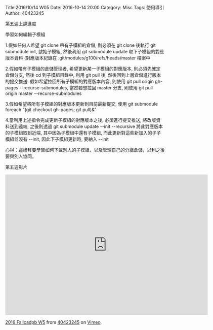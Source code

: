 Title:2016/10/14 W05
Date: 2016-10-14 20:00
Category: Misc
Tags: 使用導引
Author: 40423245


第五週上課進度

學習如何編輯子模組

1.假如任何人希望 git clone 帶有子模組的倉儲, 則必須在 git clone 後執行 git submodule init, 啟始子模組, 然後利用 git submodule update 取下子模組的對應版本資料 (對應版本紀錄在 .git/modules/g100/refs/heads/master 檔案中

2.假如帶有子模組的倉儲管理者, 希望更新某一子模組的對應版本, 則必須先確定倉儲分支, 然後 cd 到子模組目錄中, 利用 git pull 後, 然後回到上層倉儲進行版本的提交推送. 假如希望拉回所有子模組的對應版本內容, 則使用 git pull origin gh-pages --recurse-submodules, 當然若想拉回 master 分支, 則使用 git pull origin master --recurse-submodules

3.假如希望將所有子模組的對應版本更新到目前最新提交, 使用 git submodule foreach "(git checkout gh-pages; git pull)&"

4.當利用上述指令完成更新子模組的對應版本之後, 必須進行提交推送, 將改版資料送到遠端, 之後則透過 git submodule update --init --recursive 將此對應版本的子模組取到近端, 其中因為子模組中還有子模組, 而此更新對這些新加入的子子模組並沒有 --init, 因此下子模組更新時, 要納入 --init

心得：這禮拜要學習如何下載別人的子模組，以及管理自己的分組倉儲，以利之後要與別人協同。

第五週影片
<iframe src="https://player.vimeo.com/video/187525420" width="640" height="443" frameborder="0" webkitallowfullscreen mozallowfullscreen allowfullscreen></iframe>
<p><a href="https://vimeo.com/187525420">2016 Fallcadpb W5</a> from <a href="https://vimeo.com/user47996237">40423245</a> on <a href="https://vimeo.com">Vimeo</a>.</p>